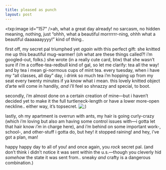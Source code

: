 ```yaml
---
title: pleased as punch
layout: post
---
```


<span class="pic"><txp:image id="157" /></span>ah, what a great day already! no sarcasm, no hidden meaning, nothing, just &#8220;ohhh, what a beautiful morrrrrr-ning, ohhh what a beautiful daaaaaayyyy!&#8221; kind of thing..

first off, my secret pal triumphed yet *again* with this perfect gift: she knitted me up this beautiful mug-warmer! (oh what are these things called?! i&#8217;m googled-out, folks.) she wrote (in a really cute card, btw) that she wasn&#8217;t sure if i&#8217;m a coffee-tea-redbull kind of gal, so let me clarify: tea all the way! and by tea i mean gi-normous cups of mint tea. every tuesday, when i have my &#8220;all classes, all day&#8221; day, i drink so much tea i&#8217;m hopping up from my seat every twenty minutes if ya know what i mean. this lovely knitted object d&#8217;arte will come in handily, *and* i&#8217;ll feel so shnazzy and special, to boot.

secondly, i&#8217;m almost done on a certain creation of mine&#8212;but i haven&#8217;t decided yet to make it the full turtleneck-length or have a lower more-open neckline.. either way, it&#8217;s topsecret. <img src="http://localhost:8888/wordpress/wp-includes/images/smilies/icon_wink.gif" alt=";)" class="wp-smiley" />

lastly, oh my apartment is overrun with ants, my hair is going curly-crazy (which i&#8217;m loving but also am having some control issues with&#8212;i gotta let that hair know *i&#8217;m* in charge here), and i&#8217;m behind on some important work-, school-, and other-stuff i gotta do, but hey! it stopped raining! and hey, i&#8217;ve got a plan, man!

happy happy day to all of you! and once again, you *rock* secret pal. (and don&#8217;t think i didn&#8217;t notice it was sent within the u.s.&#8212;though you cleverly hid *somehow* the state it was sent from.. sneaky *and* crafty is a dangerous combination.)